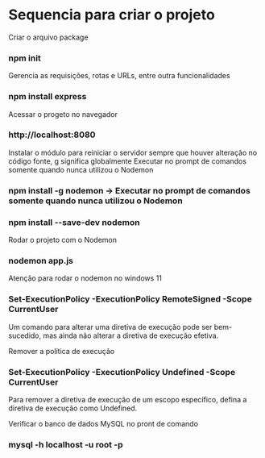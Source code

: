 # Sequencia para criar o projeto
Criar o arquivo package
### npm init

Gerencia as requisições, rotas e URLs, entre outra funcionalidades
### npm install express

Acessar o progeto no navegador
### http://localhost:8080

Instalar o módulo para reiniciar o servidor sempre que houver alteração no código fonte, g significa globalmente
Executar no prompt de comandos somente quando nunca utilizou o Nodemon
### npm install -g nodemon -> Executar no prompt de comandos somente quando nunca utilizou o Nodemon
### npm install --save-dev nodemon

Rodar o projeto com o Nodemon
### nodemon app.js

Atenção para rodar o nodemon no windows 11
### Set-ExecutionPolicy -ExecutionPolicy RemoteSigned -Scope CurrentUser
Um comando para alterar uma diretiva de execução pode ser bem-sucedido, mas ainda não alterar a diretiva de execução efetiva.

Remover a política de execução
### Set-ExecutionPolicy -ExecutionPolicy Undefined -Scope CurrentUser
Para remover a diretiva de execução de um escopo específico, defina a diretiva de execução como Undefined.

Verificar o banco de dados MySQL no pront de comando
### mysql -h localhost -u root -p
